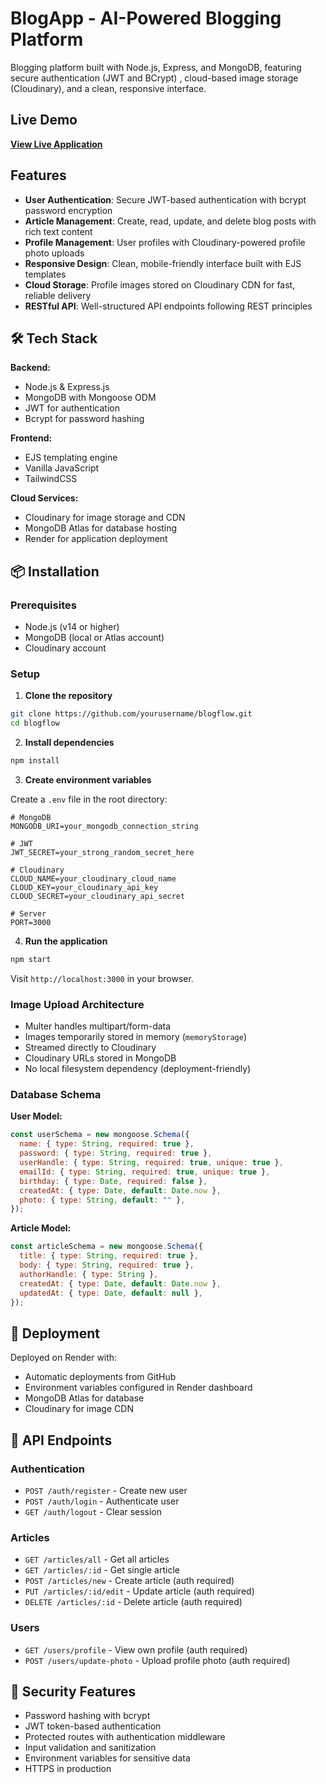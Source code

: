 
# BlogApp - AI-Powered Blogging Platform

Blogging platform built with Node.js, Express, and MongoDB, featuring secure authentication (JWT and BCrypt) , cloud-based image storage (Cloudinary), and a clean, responsive interface.


## Live Demo

**[View Live Application](https://blogapp-lngd.onrender.com/users/create)**

##  Features

- **User Authentication**: Secure JWT-based authentication with bcrypt password encryption
- **Article Management**: Create, read, update, and delete blog posts with rich text content
- **Profile Management**: User profiles with Cloudinary-powered profile photo uploads
- **Responsive Design**: Clean, mobile-friendly interface built with EJS templates
- **Cloud Storage**: Profile images stored on Cloudinary CDN for fast, reliable delivery
- **RESTful API**: Well-structured API endpoints following REST principles

## 🛠️ Tech Stack

**Backend:**
- Node.js & Express.js
- MongoDB with Mongoose ODM
- JWT for authentication
- Bcrypt for password hashing

**Frontend:**
- EJS templating engine
- Vanilla JavaScript
- TailwindCSS

**Cloud Services:**
- Cloudinary for image storage and CDN
- MongoDB Atlas for database hosting
- Render for application deployment

## 📦 Installation

### Prerequisites
- Node.js (v14 or higher)
- MongoDB (local or Atlas account)
- Cloudinary account

### Setup

1. **Clone the repository**
```bash
git clone https://github.com/yourusername/blogflow.git
cd blogflow
```

2. **Install dependencies**
```bash
npm install
```

3. **Create environment variables**

Create a `.env` file in the root directory:

```env
# MongoDB
MONGODB_URI=your_mongodb_connection_string

# JWT
JWT_SECRET=your_strong_random_secret_here

# Cloudinary
CLOUD_NAME=your_cloudinary_cloud_name
CLOUD_KEY=your_cloudinary_api_key
CLOUD_SECRET=your_cloudinary_api_secret

# Server
PORT=3000
```

4. **Run the application**
```bash
npm start
```

Visit `http://localhost:3000` in your browser.



### Image Upload Architecture
- Multer handles multipart/form-data
- Images temporarily stored in memory (`memoryStorage`)
- Streamed directly to Cloudinary
- Cloudinary URLs stored in MongoDB
- No local filesystem dependency (deployment-friendly)

### Database Schema

**User Model:**
```javascript
const userSchema = new mongoose.Schema({
  name: { type: String, required: true },
  password: { type: String, required: true },
  userHandle: { type: String, required: true, unique: true },
  emailId: { type: String, required: true, unique: true },
  birthday: { type: Date, required: false },
  createdAt: { type: Date, default: Date.now },
  photo: { type: String, default: "" },
});

```

**Article Model:**
```javascript
const articleSchema = new mongoose.Schema({
  title: { type: String, required: true },
  body: { type: String, required: true },
  authorHandle: { type: String },
  createdAt: { type: Date, default: Date.now },
  updatedAt: { type: Date, default: null },
});
```

## 🚀 Deployment

Deployed on Render with:
- Automatic deployments from GitHub
- Environment variables configured in Render dashboard
- MongoDB Atlas for database
- Cloudinary for image CDN

## 📝 API Endpoints

### Authentication
- `POST /auth/register` - Create new user
- `POST /auth/login` - Authenticate user
- `GET /auth/logout` - Clear session

### Articles
- `GET /articles/all` - Get all articles
- `GET /articles/:id` - Get single article
- `POST /articles/new` - Create article (auth required)
- `PUT /articles/:id/edit` - Update article (auth required)
- `DELETE /articles/:id` - Delete article (auth required)

### Users
- `GET /users/profile` - View own profile (auth required)
- `POST /users/update-photo` - Upload profile photo (auth required)

## 🔐 Security Features

- Password hashing with bcrypt
- JWT token-based authentication
- Protected routes with authentication middleware
- Input validation and sanitization
- Environment variables for sensitive data
- HTTPS in production



